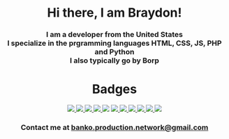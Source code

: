 <h1 align="center">Hi there, I am Braydon!</h1>

<div>
  <h3 align="center">
    I am a developer from the United States<br>
    I specialize in the prgramming languages HTML, CSS, JS, PHP and Python<br>
    I also typically go by Borp
  </h3>
</div>

<h1 align="center">Badges</h1>
<div align="center">
  <a href="https://html.spec.whatwg.org/"><img src="https://img.shields.io/badge/HTML-Hyper%20Text%20Markup%20Language-orange?style=for-the-badge&logo=HTML5&logoColor=white"/> </a>
  <a href="https://www.php.net/"><img src="https://img.shields.io/badge/PHP-Hypertext%20Preprocessor-blueviolet?style=for-the-badge&logo=PHP&logoColor=white"/> </a>
  <a href="https://www.javascript.com/"><img src="https://img.shields.io/badge/JS-JavaScript-fbff00?style=for-the-badge&logo=javascript&logoColor=white"/> </a>
  <a href="https://www.w3.org/Style/CSS/Overview.en.html"><img src="https://img.shields.io/badge/CSS-Cascading%20Style%20Sheet-blue?style=for-the-badge&logo=css3&logoColor=white"/> </a>
  <a href="https://www.python.org/"><img src="https://img.shields.io/badge/PY-Python%203-blue?style=for-the-badge&logo=python&logoColor=white"/></a>
  <a href="https://code.visualstudio.com/"><img src="https://img.shields.io/badge/VSCODE-Visual%20Studio%20Code-blue?style=for-the-badge&logo=visual-studio-code&logoColor=white"/> </a>
  <a href="https://www.microsoft.com/en-us/windows"><img src="https://img.shields.io/badge/Microsoft-Windows%2011%20Home-38a5e0?style=for-the-badge&logo=windows&logoColor=white"/> </a>
  <a href="https://docker.com"><img src="https://img.shields.io/badge/Docker-Container%20Platform-blue?style=for-the-badge&logo=docker&logoColor=white"/> </a>
  <a href="https://discord.com/"><img src="https://img.shields.io/badge/discord-borp%233934-5765f2?style=for-the-badge&logo=discord&logoColor=white"/> </a>
  <a href="https://www.vmware.com/"><img src="https://img.shields.io/badge/VMWare-Workstation%20Pro-42f5cb?style=for-the-badge&logo=vmware&logoColor=white" /> </a>
  <a href="https://en.cutefishos.com/"><img src="https://img.shields.io/badge/Linux-CutefishOS-25b0ff?style=for-the-badge&logo=ubuntu&logoColor=white"/> </a>
</div>
<h3 align="center">Contact me at <a href="mailto:banko.production.network@gmail.com">banko.production.network@gmail.com</a></h3>
